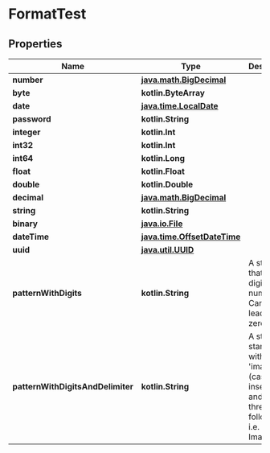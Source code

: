 
# FormatTest

## Properties
Name | Type | Description | Notes
------------ | ------------- | ------------- | -------------
**number** | [**java.math.BigDecimal**](java.math.BigDecimal.md) |  | 
**byte** | **kotlin.ByteArray** |  | 
**date** | [**java.time.LocalDate**](java.time.LocalDate.md) |  | 
**password** | **kotlin.String** |  | 
**integer** | **kotlin.Int** |  |  [optional]
**int32** | **kotlin.Int** |  |  [optional]
**int64** | **kotlin.Long** |  |  [optional]
**float** | **kotlin.Float** |  |  [optional]
**double** | **kotlin.Double** |  |  [optional]
**decimal** | [**java.math.BigDecimal**](java.math.BigDecimal.md) |  |  [optional]
**string** | **kotlin.String** |  |  [optional]
**binary** | [**java.io.File**](java.io.File.md) |  |  [optional]
**dateTime** | [**java.time.OffsetDateTime**](java.time.OffsetDateTime.md) |  |  [optional]
**uuid** | [**java.util.UUID**](java.util.UUID.md) |  |  [optional]
**patternWithDigits** | **kotlin.String** | A string that is a 10 digit number. Can have leading zeros. |  [optional]
**patternWithDigitsAndDelimiter** | **kotlin.String** | A string starting with &#39;image_&#39; (case insensitive) and one to three digits following i.e. Image_01. |  [optional]



